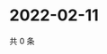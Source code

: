 # 2022-02-11

共 0 条

<!-- BEGIN WEIBO -->
<!-- 最后更新时间 Fri Feb 11 2022 11:11:26 GMT+0800 (China Standard Time) -->

<!-- END WEIBO -->
